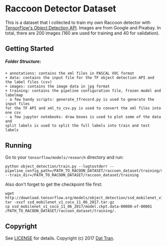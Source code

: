 # Raccoon Detector Dataset

This is a dataset that I collected to train my own Raccoon detector with [TensorFlow's Object Detection API](https://github.com/tensorflow/models/tree/master/research/object_detection). Images are from Google and Pixabay. In total, there are 200 images (160 are used for training and 40 for validation).

## Getting Started

##### Folder Structure:
```
+ annotations: contains the xml files in PASCAL VOC format
+ data: contains the input file for the TF object detection API and the label files (csv)
+ images: contains the image data in jpg format
+ training: contains the pipeline configuration file, frozen model and labelmap
- a few handy scripts: generate_tfrecord.py is used to generate the input files
for the TF API and xml_to_csv.py is used to convert the xml files into one csv
- a few jupyter notebooks: draw boxes is used to plot some of the data and
split labels is used to split the full labels into train and test labels
```

## Running
Go to your `tensorflow/models/research` directory and run:

```
python object_detection/train.py --logtostderr --pipeline_config_path=/PATH_TO_RACOON_DATASET/raccoon_dataset/training/ssd_mobilenet_v1_pets.config --train_dir=/PATH_TO_RACOON_DATASET/raccoon_dataset/training
```

Also don't forget to get the checkpoint file first:

```
wget http://download.tensorflow.org/models/object_detection/ssd_mobilenet_v1_coco_11_06_2017.tar.gz
tar -xvzf ssd_mobilenet_v1_coco_11_06_2017.tar.gz
cp ssd_mobilenet_v1_coco_11_06_2017/model.ckpt.data-00000-of-00001 /PATH_TO_RACOON_DATASET/raccoon_dataset/training/.
```

## Copyright

See [LICENSE](LICENSE) for details.
Copyright (c) 2017 [Dat Tran](http://www.dat-tran.com/).
